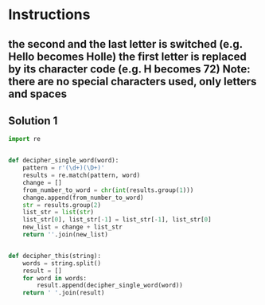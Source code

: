 # Instructions
the second and the last letter is switched (e.g. Hello becomes Holle)
the first letter is replaced by its character code (e.g. H becomes 72)
Note: there are no special characters used, only letters and spaces
---
## Solution 1
```python
import re


def decipher_single_word(word):
    pattern = r'(\d+)(\D+)'
    results = re.match(pattern, word)
    change = []
    from_number_to_word = chr(int(results.group(1)))
    change.append(from_number_to_word)
    str = results.group(2)
    list_str = list(str)
    list_str[0], list_str[-1] = list_str[-1], list_str[0]
    new_list = change + list_str
    return ''.join(new_list)


def decipher_this(string):
    words = string.split()
    result = []
    for word in words:
        result.append(decipher_single_word(word))
    return ' '.join(result)